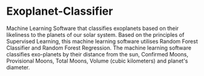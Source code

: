 # Exoplanet-Classifier
Machine Learning Software that classifies exoplanets based on their likeliness to the planets of our solar system. Based on the principles of Supervised Learning, this machine learning software utilises Random Forest Classifier and Random Forest Regression. The machine learning software classifies exo-planets by their distance from the sun, Confirmed Moons, Provisional Moons, Total Moons, Volume (cubic kilometers) and planet's diameter.
